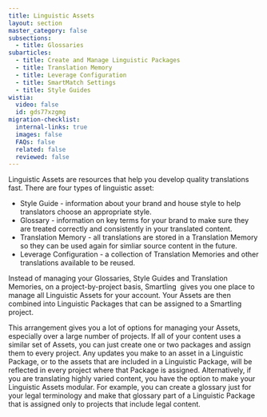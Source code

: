 ```yaml
---
title: Linguistic Assets
layout: section
master_category: false
subsections:
  - title: Glossaries
subarticles:
  - title: Create and Manage Linguistic Packages
  - title: Translation Memory
  - title: Leverage Configuration
  - title: SmartMatch Settings
  - title: Style Guides
wistia:
  video: false
  id: gds77xzgmg
migration-checklist:
  internal-links: true
  images: false
  FAQs: false
  related: false
  reviewed: false
---
```


Linguistic Assets are resources that help you develop quality translations fast. There are four types of linguistic asset:

  * Style Guide - information about your brand and house style to help translators choose an appropriate style.  
  * Glossary - information on key terms for your brand to make sure they are treated correctly and consistently in your translated content.  
  * Translation Memory - all translations are stored in a Translation Memory so they can be used again for simliar source content in the future.  
  * Leverage Configuration - a collection of Translation Memories and other translations available to be reused.

Instead of managing your Glossaries, Style Guides and Translation Memories, on a project-by-project basis, Smartling  gives you one place to manage all Linguistic Assets for your account. Your Assets are then combined into Linguistic Packages that can be assigned to a Smartling project.

This arrangement gives you a lot of options for managing your Assets, especially over a large number of projects. If all of your content uses a similar set of Assets, you can just create one or two packages and assign them to every project. Any updates you make to an asset in a Linguistic Package, or to the assets that are included in a Linguistic Package, will be reflected in every project where that Package is assigned. Alternatively, if you are translating highly varied content, you have the option to make your Linguistic Assets modular. For example, you can create a glossary just for your legal terminology and make that glossary part of a Linguistic Package that is assigned only to projects that include legal content.